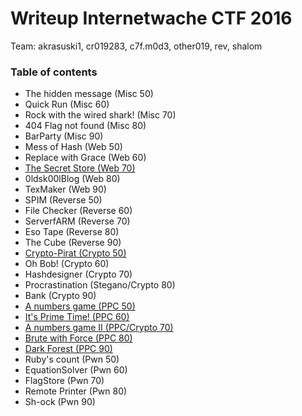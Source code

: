 # Writeup Internetwache CTF 2016

Team: akrasuski1, cr019283, c7f.m0d3, other019, rev, shalom

### Table of contents
* The hidden message (Misc 50)
* Quick Run (Misc 60)
* Rock with the wired shark! (Misc 70)
* 404 Flag not found (Misc 80)
* BarParty (Misc 90)
* Mess of Hash (Web 50)
* Replace with Grace (Web 60)
* [The Secret Store (Web 70)](web_70)
* 0ldsk00lBlog (Web 80)
* TexMaker (Web 90)
* SPIM (Reverse 50)
* File Checker (Reverse 60)
* ServerfARM (Reverse 70)
* Eso Tape (Reverse 80)
* The Cube (Reverse 90)
* [Crypto-Pirat (Crypto 50)](crypto_50)
* Oh Bob! (Crypto 60)
* Hashdesigner (Crypto 70)
* Procrastination (Stegano/Crypto 80)
* Bank (Crypto 90)
* [A numbers game (PPC 50)](ppc_50)
* [It's Prime Time! (PPC 60)](ppc_60)
* [A numbers game II (PPC/Crypto 70)](ppc_70)
* [Brute with Force (PPC 80)](ppc_80)
* [Dark Forest (PPC 90)](ppc_90)
* Ruby's count (Pwn 50)
* EquationSolver (Pwn 60)
* FlagStore (Pwn 70)
* Remote Printer (Pwn 80)
* Sh-ock (Pwn 90)